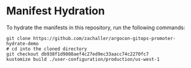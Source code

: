 # Manifest Hydration

To hydrate the manifests in this repository, run the following commands:

```shell
git clone https://github.com/zachaller/argocon-gitops-promoter-hydrate-demo
# cd into the cloned directory
git checkout db938f1d9808aef4c27ed9ec33aacc74c2270fc7
kustomize build ./user-configuration/production/us-west-1
```
